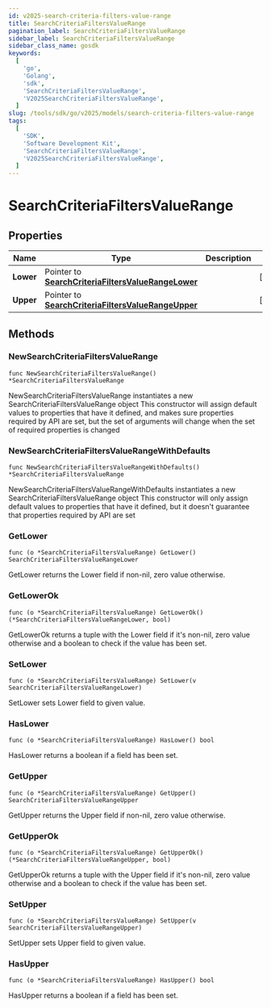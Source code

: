 ```yaml
---
id: v2025-search-criteria-filters-value-range
title: SearchCriteriaFiltersValueRange
pagination_label: SearchCriteriaFiltersValueRange
sidebar_label: SearchCriteriaFiltersValueRange
sidebar_class_name: gosdk
keywords:
  [
    'go',
    'Golang',
    'sdk',
    'SearchCriteriaFiltersValueRange',
    'V2025SearchCriteriaFiltersValueRange',
  ]
slug: /tools/sdk/go/v2025/models/search-criteria-filters-value-range
tags:
  [
    'SDK',
    'Software Development Kit',
    'SearchCriteriaFiltersValueRange',
    'V2025SearchCriteriaFiltersValueRange',
  ]
---
```


# SearchCriteriaFiltersValueRange

## Properties

| Name | Type | Description | Notes |
| --- | --- | --- | --- |
| **Lower** | Pointer to [**SearchCriteriaFiltersValueRangeLower**](search-criteria-filters-value-range-lower) |  | [optional] |
| **Upper** | Pointer to [**SearchCriteriaFiltersValueRangeUpper**](search-criteria-filters-value-range-upper) |  | [optional] |

## Methods

### NewSearchCriteriaFiltersValueRange

`func NewSearchCriteriaFiltersValueRange() *SearchCriteriaFiltersValueRange`

NewSearchCriteriaFiltersValueRange instantiates a new SearchCriteriaFiltersValueRange object This constructor will assign default values to properties that have it defined, and makes sure properties required by API are set, but the set of arguments will change when the set of required properties is changed

### NewSearchCriteriaFiltersValueRangeWithDefaults

`func NewSearchCriteriaFiltersValueRangeWithDefaults() *SearchCriteriaFiltersValueRange`

NewSearchCriteriaFiltersValueRangeWithDefaults instantiates a new SearchCriteriaFiltersValueRange object This constructor will only assign default values to properties that have it defined, but it doesn't guarantee that properties required by API are set

### GetLower

`func (o *SearchCriteriaFiltersValueRange) GetLower() SearchCriteriaFiltersValueRangeLower`

GetLower returns the Lower field if non-nil, zero value otherwise.

### GetLowerOk

`func (o *SearchCriteriaFiltersValueRange) GetLowerOk() (*SearchCriteriaFiltersValueRangeLower, bool)`

GetLowerOk returns a tuple with the Lower field if it's non-nil, zero value otherwise and a boolean to check if the value has been set.

### SetLower

`func (o *SearchCriteriaFiltersValueRange) SetLower(v SearchCriteriaFiltersValueRangeLower)`

SetLower sets Lower field to given value.

### HasLower

`func (o *SearchCriteriaFiltersValueRange) HasLower() bool`

HasLower returns a boolean if a field has been set.

### GetUpper

`func (o *SearchCriteriaFiltersValueRange) GetUpper() SearchCriteriaFiltersValueRangeUpper`

GetUpper returns the Upper field if non-nil, zero value otherwise.

### GetUpperOk

`func (o *SearchCriteriaFiltersValueRange) GetUpperOk() (*SearchCriteriaFiltersValueRangeUpper, bool)`

GetUpperOk returns a tuple with the Upper field if it's non-nil, zero value otherwise and a boolean to check if the value has been set.

### SetUpper

`func (o *SearchCriteriaFiltersValueRange) SetUpper(v SearchCriteriaFiltersValueRangeUpper)`

SetUpper sets Upper field to given value.

### HasUpper

`func (o *SearchCriteriaFiltersValueRange) HasUpper() bool`

HasUpper returns a boolean if a field has been set.
